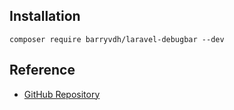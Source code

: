 ## Installation

```
composer require barryvdh/laravel-debugbar --dev
```

## Reference

- [GitHub Repository](https://github.com/barryvdh/laravel-debugbar)
